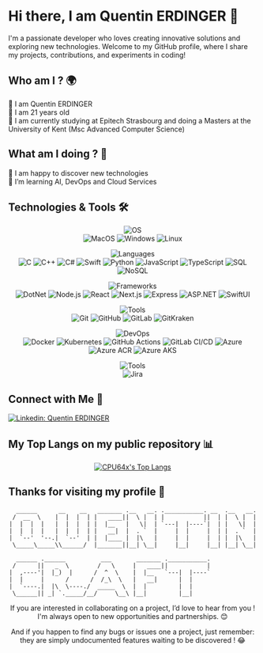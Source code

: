 # Hi there, I am Quentin ERDINGER 👋


I'm a passionate developer who loves creating innovative solutions and exploring new technologies. Welcome to my GitHub profile, where I share my projects, contributions, and experiments in coding!

## Who am I ? 🌍
👋 I am Quentin ERDINGER  
💬 I am 21 years old  
🌱 I am currently studying at Epitech Strasbourg and doing a Masters at the University of Kent (Msc Advanced Computer Science)

## What am I doing ? 🚀
🔭 I am happy to discover new technologies  
🌱 I’m learning AI, DevOps and Cloud Services

## Technologies & Tools 🛠️
<div align="center">

![OS](https://img.shields.io/badge/OS-OS-informational?style=flat&logo=windows&logoColor=white&color=0078d4)  
![MacOS](https://img.shields.io/badge/OS-macOS-informational?style=flat&logo=apple&logoColor=white&color=0070c9)
![Windows](https://img.shields.io/badge/OS-Windows-informational?style=flat&logo=windows&logoColor=white&color=0078d4)
![Linux](https://img.shields.io/badge/OS-Linux-informational?style=flat&logo=linux&logoColor=white&color=2bbc8a)

![Languages](https://img.shields.io/badge/Languages-Languages-informational?style=flat&logo=code&logoColor=white&color=000000)  
![C](https://img.shields.io/badge/Code-C-informational?style=flat&logo=c&logoColor=white&color=2bbc8a)
![C++](https://img.shields.io/badge/Code-C%2B%2B-informational?style=flat&logo=c%2B%2B&logoColor=white&color=00599C)
![C#](https://img.shields.io/badge/Code-C%23-informational?style=flat&logo=csharp&logoColor=white&color=239120)
![Swift](https://img.shields.io/badge/Code-Swift-informational?style=flat&logo=swift&logoColor=white&color=FA7343)
![Python](https://img.shields.io/badge/Code-Python-informational?style=flat&logo=python&logoColor=white&color=3776AB)
![JavaScript](https://img.shields.io/badge/Code-JavaScript-informational?style=flat&logo=javascript&logoColor=white&color=F7DF1E)
![TypeScript](https://img.shields.io/badge/Code-TypeScript-informational?style=flat&logo=typescript&logoColor=white&color=3178C6)
![SQL](https://img.shields.io/badge/Code-SQL-informational?style=flat&logo=sql&logoColor=white&color=003B57)
![NoSQL](https://img.shields.io/badge/Code-NoSQL-informational?style=flat&logo=mongodb&logoColor=white&color=47A248)

![Frameworks](https://img.shields.io/badge/Frameworks-Frameworks-informational?style=flat&logo=code&logoColor=white&color=000000)  
![DotNet](https://img.shields.io/badge/Code-.NET-informational?style=flat&logo=dotnet&logoColor=white&color=512BD4)
![Node.js](https://img.shields.io/badge/Code-Node.js-informational?style=flat&logo=node.js&logoColor=white&color=339933)
![React](https://img.shields.io/badge/Code-React-informational?style=flat&logo=react&logoColor=white&color=61DAFB)
![Next.js](https://img.shields.io/badge/Code-Next.js-informational?style=flat&logo=next.js&logoColor=white&color=000000)
![Express](https://img.shields.io/badge/Code-Express-informational?style=flat&logo=express&logoColor=white&color=000000)
![ASP.NET](https://img.shields.io/badge/Code-ASP.NET-informational?style=flat&logo=dotnet&logoColor=white&color=512BD4)
![SwiftUI](https://img.shields.io/badge/Code-SwiftUI-informational?style=flat&logo=swift&logoColor=white&color=FA7343)

![Tools](https://img.shields.io/badge/Tools-Tools-informational?style=flat&logo=code&logoColor=white&color=000000)    
![Git](https://img.shields.io/badge/Tools-Git-informational?style=flat&logo=git&logoColor=white&color=F05032)
![GitHub](https://img.shields.io/badge/Tools-GitHub-informational?style=flat&logo=github&logoColor=white&color=181717)
![GitLab](https://img.shields.io/badge/Tools-GitLab-informational?style=flat&logo=gitlab&logoColor=white&color=FCA121)
![GitKraken](https://img.shields.io/badge/Tools-GitKraken-informational?style=flat&logo=gitkraken&logoColor=white&color=008C4A)

![DevOps](https://img.shields.io/badge/Tools-DevOps-informational?style=flat&logo=code&logoColor=white&color=000000)  
![Docker](https://img.shields.io/badge/Tools-Docker-informational?style=flat&logo=docker&logoColor=white&color=2496ED)
![Kubernetes](https://img.shields.io/badge/Tools-Kubernetes-informational?style=flat&logo=kubernetes&logoColor=white&color=326CE5)
![GitHub Actions](https://img.shields.io/badge/Tools-GitHub%20Actions-informational?style=flat&logo=githubactions&logoColor=white&color=2088FF)
![GitLab CI/CD](https://img.shields.io/badge/Tools-GitLab%20CI/CD-informational?style=flat&logo=gitlab&logoColor=white&color=FCA121)
![Azure](https://img.shields.io/badge/Tools-Azure-informational?style=flat&logo=azure&logoColor=white&color=0078D4)
![Azure ACR](https://img.shields.io/badge/Tools-Azure%20ACR-informational?style=flat&logo=azuredevops&logoColor=white&color=0078D4)
![Azure AKS](https://img.shields.io/badge/Tools-Azure%20AKS-informational?style=flat&logo=azurekubernetesservice&logoColor=white&color=0078D4)

![Tools](https://img.shields.io/badge/Tools-Tools-informational?style=flat&logo=code&logoColor=white&color=000000)  
![Jira](https://img.shields.io/badge/Tools-Jira-informational?style=flat&logo=jira&logoColor=white&color=0052CC)

</div>


## Connect with Me 🤝
[![Linkedin: Quentin ERDINGER](https://img.shields.io/badge/-Quentin_ERDINGER-blue?style=flat-square&logo=Linkedin&logoColor=white&link=https://www.linkedin.com/in/quentin-erdinger-812588228/)](https://www.linkedin.com/in/quentin-erdinger-812588228/)  

## My Top Langs on my public repository 📊
<div align="center">

[![CPU64x's Top Langs](https://github-readme-stats.vercel.app/api/top-langs/?username=QuentinCraft&layout=compact&theme=tokyonight&exclude_repo=Dashboard&langs_count=6)](https://github.com/anuraghazra/github-readme-stats)

</div>

## Thanks for visiting my profile 🚀
<div align="center">

```
  ______      __    __   _______ .__   __. .___________. __  .__   __.
 /  __  \    |  |  |  | |   ____||  \ |  | |           ||  | |  \ |  |
|  |  |  |   |  |  |  | |  |__   |   \|  | `---|  |----`|  | |   \|  |
|  |  |  |   |  |  |  | |   __|  |  . `  |     |  |     |  | |  . `  |
|  `--'  '--.|  `--'  | |  |____ |  |\   |     |  |     |  | |  |\   |
 \_____\_____\\______/  |_______||__| \__|     |__|     |__| |__| \__|
                                                                      
  ______ .______          ___       _______ .___________.             
 /      ||   _  \        /   \     |   ____||           |             
|  ,----'|  |_)  |      /  ^  \    |  |__   `---|  |----`             
|  |     |      /      /  /_\  \   |   __|      |  |                  
|  `----.|  |\  \----./  _____  \  |  |         |  |                  
 \______|| _| `._____/__/     \__\ |__|         |__|                  
```

</div>

<div align="center">

If you are interested in collaborating on a project, I’d love to hear from you ! I'm always open to new opportunities and partnerships. 😊  

And if you happen to find any bugs or issues one a project, just remember: they are simply undocumented features waiting to be discovered ! 😂

</div>